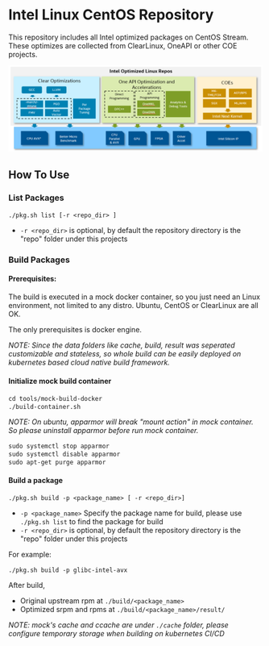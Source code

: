 # Intel Linux CentOS Repository

This repository includes all Intel optimized packages on CentOS Stream. These optimizes are collected from ClearLinux, OneAPI or other COE projects.

![](doc/intel-repo-arch.png)

## How To Use

### List Packages
```
./pkg.sh list [-r <repo_dir> ]
```
* `-r <repo_dir>` is optional, by default the repository directory is the "repo" folder under this projects

### Build Packages

#### Prerequisites:

The build is executed in a mock docker container, so you just need an Linux environment, not limited to any distro. Ubuntu, CentOS or ClearLinux are all OK.

The only prerequisites is docker engine. 

_NOTE: Since the data folders like cache, build, result was seperated customizable and stateless, so whole build can be easily deployed on kubernetes based cloud native build framework._

#### Initialize mock build container
```
cd tools/mock-build-docker
./build-container.sh
```

_NOTE: On ubuntu, apparmor will break "mount action" in mock container. So please uninstall apparmor before run mock container._
```
sudo systemctl stop apparmor
sudo systemctl disable apparmor
sudo apt-get purge apparmor
```
#### Build a package
```
./pkg.sh build -p <package_name> [ -r <repo_dir>]
```
* `-p <package_name>` Specify the package name for build, please use `./pkg.sh list` to find the package for build
* `-r <repo_dir>` is optional, by default the repository directory is the "repo" folder under this projects

For example:
```
./pkg.sh build -p glibc-intel-avx
```

After build,
- Original upstream rpm at `./build/<package_name>`
- Optimized srpm and rpms at `./build/<package_name>/result/`

_NOTE: mock's cache and ccache are under `./cache` folder, please configure temporary storage when building on kubernetes CI/CD_